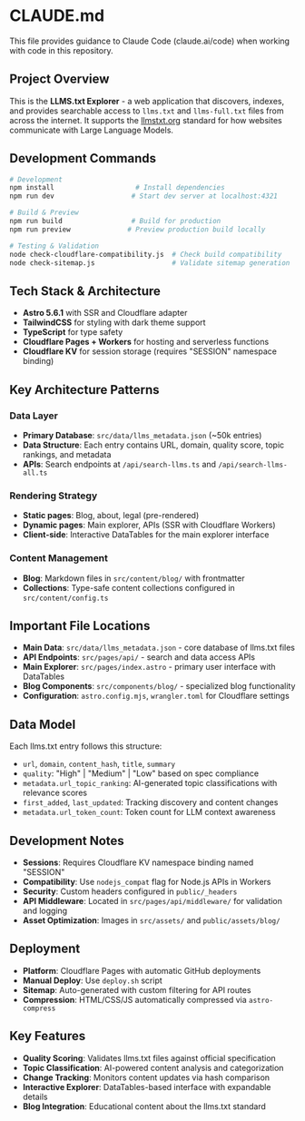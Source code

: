 # CLAUDE.md

This file provides guidance to Claude Code (claude.ai/code) when working with code in this repository.

## Project Overview

This is the **LLMS.txt Explorer** - a web application that discovers, indexes, and provides searchable access to `llms.txt` and `llms-full.txt` files from across the internet. It supports the [llmstxt.org](https://llmstxt.org/) standard for how websites communicate with Large Language Models.

## Development Commands

```bash
# Development
npm install                    # Install dependencies
npm run dev                   # Start dev server at localhost:4321

# Build & Preview  
npm run build                 # Build for production
npm run preview              # Preview production build locally

# Testing & Validation
node check-cloudflare-compatibility.js  # Check build compatibility
node check-sitemap.js                   # Validate sitemap generation
```

## Tech Stack & Architecture

- **Astro 5.6.1** with SSR and Cloudflare adapter
- **TailwindCSS** for styling with dark theme support  
- **TypeScript** for type safety
- **Cloudflare Pages + Workers** for hosting and serverless functions
- **Cloudflare KV** for session storage (requires "SESSION" namespace binding)

## Key Architecture Patterns

### Data Layer
- **Primary Database**: `src/data/llms_metadata.json` (~50k entries)
- **Data Structure**: Each entry contains URL, domain, quality score, topic rankings, and metadata
- **APIs**: Search endpoints at `/api/search-llms.ts` and `/api/search-llms-all.ts`

### Rendering Strategy
- **Static pages**: Blog, about, legal (pre-rendered)
- **Dynamic pages**: Main explorer, APIs (SSR with Cloudflare Workers)
- **Client-side**: Interactive DataTables for the main explorer interface

### Content Management
- **Blog**: Markdown files in `src/content/blog/` with frontmatter
- **Collections**: Type-safe content collections configured in `src/content/config.ts`

## Important File Locations

- **Main Data**: `src/data/llms_metadata.json` - core database of llms.txt files
- **API Endpoints**: `src/pages/api/` - search and data access APIs
- **Main Explorer**: `src/pages/index.astro` - primary user interface with DataTables
- **Blog Components**: `src/components/blog/` - specialized blog functionality
- **Configuration**: `astro.config.mjs`, `wrangler.toml` for Cloudflare settings

## Data Model

Each llms.txt entry follows this structure:
- `url`, `domain`, `content_hash`, `title`, `summary`
- `quality`: "High" | "Medium" | "Low" based on spec compliance
- `metadata.url_topic_ranking`: AI-generated topic classifications with relevance scores
- `first_added`, `last_updated`: Tracking discovery and content changes
- `metadata.url_token_count`: Token count for LLM context awareness

## Development Notes

- **Sessions**: Requires Cloudflare KV namespace binding named "SESSION"
- **Compatibility**: Use `nodejs_compat` flag for Node.js APIs in Workers
- **Security**: Custom headers configured in `public/_headers`
- **API Middleware**: Located in `src/pages/api/middleware/` for validation and logging
- **Asset Optimization**: Images in `src/assets/` and `public/assets/blog/`

## Deployment

- **Platform**: Cloudflare Pages with automatic GitHub deployments
- **Manual Deploy**: Use `deploy.sh` script
- **Sitemap**: Auto-generated with custom filtering for API routes
- **Compression**: HTML/CSS/JS automatically compressed via `astro-compress`

## Key Features

- **Quality Scoring**: Validates llms.txt files against official specification
- **Topic Classification**: AI-powered content analysis and categorization  
- **Change Tracking**: Monitors content updates via hash comparison
- **Interactive Explorer**: DataTables-based interface with expandable details
- **Blog Integration**: Educational content about the llms.txt standard
